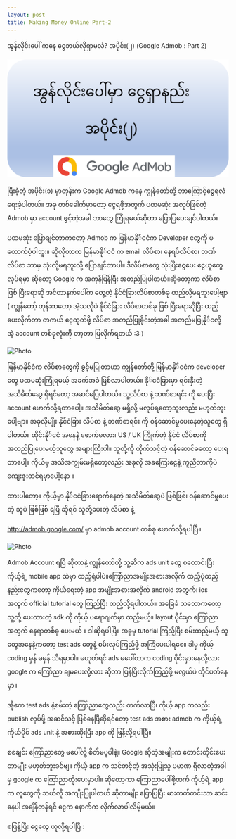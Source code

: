 ```yaml
---
layout: post
title: Making Money Online Part-2
---
```


အွန်လိုင်းပေါ် ကနေ ငွေဘယ်လိုရှာမလဲ? အပိုင်း(၂) (Google Admob : Part 2)

![Photo](../images/social-preview/social-preview-making-money-part2.png)

ပြီးခဲ့တဲ့ အပိုင်း(၁) မှာတုန်းက Google Admob ကနေ ကျွန်တော်တို့ ဘာကြောင့်ငွေရလဲ ရေးခဲ့ပါတယ်။ အခု တစ်‌ခေါက်မှာတော့ ငွေရဖို့အတွက် ပထမဆုံး အလုပ်ဖြစ်တဲ့ Admob မှာ account ဖွင့်တဲ့အခါ ဘာတွေ ကြုံရမယ်ဆိုတာ ပြောပြပေးချင်ပါတယ်။


ပထမဆုံး ပြောချင်တာကတော့ Admob က မြန်မာနို်ငငံက Developer တွေကို မထောက်ပံ့ပါဘူး။ ဆိုလိုတာက မြန်မာနို်ငငံ က email လိပ်စာ၊ နေရပ်လိပ်စာ၊ ဘဏ်လိပ်စာ ဘာမှ သုံးလို့မရဘူးလို့ ပြောချင်တာပါ။ ဒီလိပ်စာတွေ သုံးပြီးငွေပေး ငွေယူတွေ လုပ်ရမှာ ဆိုတော့ Google က အကုန်ပြန်ပြီး အတည်ပြုပါတယ်။ဆိုတော့ကာ လိပ်စာဖြစ် ပြီးရောဆို အင်တာနက်ပေါ်က တွေ့တဲ့ နိုင်ငံခြားလိပ်စာတစ်ခု ထည့်လို့မရဘူးပေါ့ဗျာ ( ကျွန်တော့် တုန်းကတော့ အဲ့သလိုပဲ နိုင်ငံခြား လိပ်စာတစ်ခု ဖြစ် ပြီးရောဆိုပြီး ထည့်ပေးလိုက်တာ တကယ် ငွေထုတ်ဖို့ လိပ်စာ အတည်ပြုခိုင်းတဲ့အခါ အတည်မပြုနို်ငလို့ အဲ့ account တစ်ခုလုံးကို တာ့တာ ပြလိုက်ရတယ် :3 )

![Photo](../images/making-money/step1.png)

မြန်မာနိုင်ငံက လိပ်စာတွေကို ခွင့်မပြုတာဟာ ကျွန်တော်တို့ မြန်မာနို်ငငံက developer တွေ ပထမဆုံးကြုံရမယ့် အခက်အခဲ ဖြစ်လာပါတယ်။ နို်ငငံခြားမှာ ရင်းနှီးတဲ့အသိမိတ်ဆွေ ရှိရင်တော့ အဆင်ပြေပါတယ်။ သူ့လိပ်စာ နဲ့ ဘဏ်စာရင်း ကို ပေးပြီး account ဖောက်လို့ရတာပေါ့။ အသိမိတ်ဆွေ မရှိလို့ မလုပ်ရတော့ဘူးလည်း မဟုတ်ဘူးပေါ့ဗျာ။ အခုလိုမျိုး နိုင်ငံခြား လိပ်စာ နဲ့ ဘဏ်စာရင်း ကို ဝန်ဆောင်မှုပေးနေတဲ့သူတွေ ရှိပါတယ်။ ထိုင်းနို်ငငံ အနေနဲ့ ဖောက်မလား၊ US / UK ကြိုက်တဲ့ နိုင်ငံ လိပ်စာကို အတည်ပြုပေးမယ့်သူတွေ အများကြီးပါ။ သူတို့ကို ထိုက်သင့်တဲ့ ဝန်ဆောင်ခတော့ ပေးရတာပေါ့။ ကိုယ်မှ အသိအကျွမ်းမရှိတော့လည်း အခုလို အခကြေးငွေနဲ့ ကူညီတာကိုပဲကျေးဇူးတင်ရမှာပေါ့နော ။

ထားပါတော့။ ကိုယ့်မှာ နို်ငငံခြားရောက်နေတဲ့ အသိမိတ်ဆွေပဲ ဖြစ်ဖြစ်၊ ဝန်ဆောင်မှုပေးတဲ့ သူပဲ ဖြစ်ဖြစ် ရပြီ ဆိုရင် သူတို့ပေးတဲ့ လိပ်စာ နဲ့

http://admob.google.com/ မှာ admob account တစ်ခု ဖောက်လို့ရပါပြီ။


![Photo](../images/making-money/step2.png)

Admob Account ရပြီ ဆိုတာနဲ့ ကျွန်တော်တို့ သူ့ဆီက ads unit တွေ စတောင်းပြီး ကိုယ့်ရဲ့ mobile app ထဲမှာ ထည့်ရုံပါပဲ။ကြော်ညာအမျိုးအစားအလိုက် ထည့်ပုံထည့်နည်းတွေကတော့ ကိုယ်ရေးတဲ့ app အမျိုးအစားအလိုက် android အတွက်၊ ios အတွက် official tutorial တွေ ကြည့်ပြီး ထည့်လို့ရပါတယ်။ အခြေခံ သဘောကတော့ သူ့တို့ ပေးထားတဲ့ sdk ကို ကိုယ့် ပရောဂျက်မှာ ထည့်မယ့်။ layout ပိုင်းမှာ ကြော်ညာအတွက် နေရာတစ်ခု ပေးမယ် ။ ဒါဆိုရပါပြီ။ အခုမှ tutorial ကြည့်ပြီး စမ်းထည့်မယ့် သူတွေအနေနဲ့ကတော့ test ads တွေနဲ့ စမ်းလုပ်ကြည့်ဖို့ အကြံပေးပါရစေ။ ဒါမှ ကိုယ့် coding မှန် မမှန် သိရမှာပါ။ မဟုတ်ရင် ads မပေါ်တာက coding ပိုင်းမှားနေလို့လား google က ကြော်ညာ ချမပေးလို့လား ဆိုတာ ပြန်ပြီးလိုက်ကြည့်ဖို့ မလွယ်ပဲ တိုင်ပတ်နေမှာ။

အိုကေ test ads နဲ့စမ်းတဲ့ ကြော်ညာတွေလည်း တက်လာပြီ၊ ကိုယ့် app ကလည်း publish လုပ်ဖို့ အဆင်သင့် ဖြစ်နေပြီဆိုရင်တော့ test ads အစား admob က ကိုယ့်ရဲ့ ကိုယ်ပိုင် ads unit နဲ့ အစားထိုးပြီး app ကို ဖြန့်လို့ရပါပြီ။

စစချင်း ကြော်ညာတွေ မပေါ်လို့ စိတ်မပူပါနဲ့။ Google ဆိုတဲ့အမျိုးက တောင်းတိုင်းပေးတာမျိုး မဟုတ်ဘူးခင်ဗျ။ ကိုယ့် app က သင်တင့်တဲ့ အသုံးပြုသူ ပမာဏ ရှိလာတဲ့အခါမှ google က ကြော်ညာထိုးပေးမှာပါ။ ဆိုတော့ကာ ကြောညာပေါ်ဖို့ထက် ကိုယ့်ရဲ့ app က လူတွေကို ဘယ်လို အကျိုးပြုပါတယ် ဆိုတာမျိုး ပြောပြပြီး မားကတ်တင်းသာ ဆင်းနေပါ အချိန်တန်ရင် ငွေက နောက်က လိုက်လာပါလိမ့်မယ်။

စဖြန့်ပြီး ငွေတွေ ယူလို့ရပါပြီ :